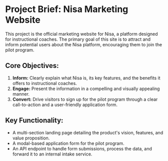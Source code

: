 # Project Brief: Nisa Marketing Website

This project is the official marketing website for Nisa, a platform designed for instructional coaches. The primary goal of this site is to attract and inform potential users about the Nisa platform, encouraging them to join the pilot program.

## Core Objectives:

1.  **Inform:** Clearly explain what Nisa is, its key features, and the benefits it offers to instructional coaches.
2.  **Engage:** Present the information in a compelling and visually appealing manner.
3.  **Convert:** Drive visitors to sign up for the pilot program through a clear call-to-action and a user-friendly application form.

## Key Functionality:

- A multi-section landing page detailing the product's vision, features, and value proposition.
- A modal-based application form for the pilot program.
- An API endpoint to handle form submissions, process the data, and forward it to an internal intake service.
